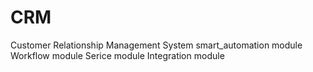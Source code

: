 # CRM
Customer Relationship Management System
smart_automation module
Workflow module
Serice module
Integration module
